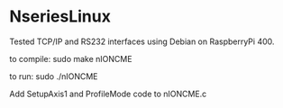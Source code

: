 # NseriesLinux
Tested TCP/IP and RS232 interfaces using Debian on RaspberryPi 400.

to compile:
sudo make nIONCME

to run:
sudo ./nIONCME

Add SetupAxis1 and ProfileMode code to nIONCME.c
